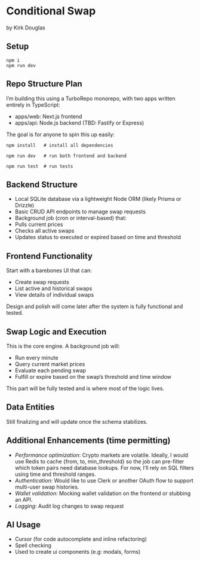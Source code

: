 # **Conditional Swap**

by Kirk Douglas

## Setup
```
npm i
npm run dev
```

## **Repo Structure Plan**

I’m building this using a TurboRepo monorepo, with two apps written entirely in TypeScript:

* apps/web: Next.js frontend
* apps/api: Node.js backend (TBD: Fastify or Express)

The goal is for anyone to spin this up easily:

```
npm install   # install all dependencies

npm run dev   # run both frontend and backend

npm run test  # run tests
```

## Backend Structure

* Local SQLite database via a lightweight Node ORM (likely Prisma or Drizzle)
* Basic CRUD API endpoints to manage swap requests
* Background job (cron or interval-based) that:
* Pulls current prices
* Checks all active swaps
* Updates status to executed or expired based on time and threshold

## Frontend Functionality

Start with a barebones UI that can:

* Create swap requests
* List active and historical swaps
* View details of individual swaps

Design and polish will come later after the system is fully functional and tested.

## Swap Logic and Execution

This is the core engine. A background job will:

* Run every minute
* Query current market prices
* Evaluate each pending swap
* Fulfill or expire based on the swap’s threshold and time window

This part will be fully tested and is where most of the logic lives.

## **Data Entities**

Still finalizing and will update once the schema stabilizes.

## Additional Enhancements (time permitting)

* *Performance optimization*: Crypto markets are volatile. Ideally, I would use Redis to cache {from, to, min_threshold} so the job can pre-filter which token pairs need database lookups. For now, I’ll rely on SQL filters using time and threshold ranges.
* *Authentication*: Would like to use Clerk or another OAuth flow to support multi-user swap histories.
* *Wallet validation*: Mocking wallet validation on the frontend or stubbing an API.
* *Logging*: Audit log changes to swap request

## AI Usage

* Cursor (for code autocomplete and inline refactoring)
* Spell checking
* Used to create ui components (e.g: modals, forms)
